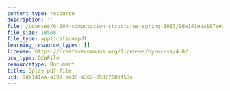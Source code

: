 ```yaml
---
content_type: resource
description: ''
file: /courses/6-004-computation-structures-spring-2017/9de141eaa197ee38a3678587758df53e_5mJd--JCwBI.pdf
file_size: 18508
file_type: application/pdf
learning_resource_types: []
license: https://creativecommons.org/licenses/by-nc-sa/4.0/
ocw_type: OCWFile
resourcetype: Document
title: 3play pdf file
uid: 9de141ea-a197-ee38-a367-8587758df53e
---
```

